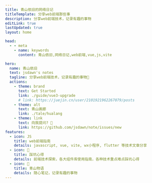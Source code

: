 ```yaml
---
title: 青山依旧的网络日记
titleTemplate: 分享web前端那些事
description: 分享web前端技术，记录有趣的事物
editLink: true
lastUpdated: true
layout: home

head:
  - - meta
    - name: keywords
      content: 青山依旧,网络日记,web前端,vue,js,vite

hero:
  name: 青山依旧
  text: jsdawn's notes
  tagline: 分享web前端技术，记录有趣的事物🤔
  actions:
    - theme: brand
      text: Get Started
      link: ./guide/vue3-upgrade
      # link: https://juejin.cn/user/2101921962267079/posts
    - theme: alt
      text: 青山画廊
      link: ./tale/hualang
    - theme: link
      text: 向我提问? 📝
      link: https://github.com/jsdawn/note/issues/new
features:
  - icon: JS
    title: web前端指南
    details: javascript, vue, vite, wx小程序, flutter 等技术文章分享
  - icon: 📒
    title: 踩坑心得
    details: 前端技术探索，各大组件库使用指南，各种技术重点难点踩坑心得
  - icon: 🤔
    title: 青山物语
    details: 随心笔记，记录有趣的事物
---
```


<script setup>
import PayQrcode from './widgets/PayQrcode.vue';
</script>

<PayQrcode />

<NTBadge/>